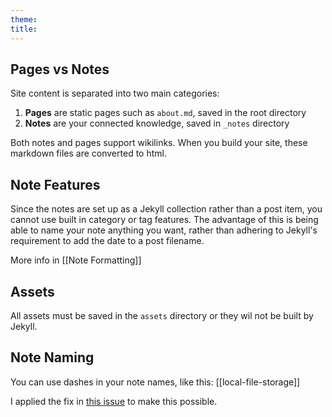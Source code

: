 ```yaml
---
theme: 
title: 
---
```


## Pages vs Notes
Site content is separated into two main categories:
1. **Pages** are static pages such as `about.md`, saved in the root directory
2. **Notes** are your connected knowledge, saved in `_notes` directory

Both notes and pages support wikilinks. When you build your site, these markdown files are converted to html.

## Note Features
Since the notes are set up as a Jekyll collection rather than a post item, you cannot use built in category or tag features. The advantage of this is being able to name your note anything you want, rather than adhering to Jekyll's requirement to add the date to a post filename.

More info in [[Note Formatting]]

## Assets
All assets must be saved in the `assets` directory or they wil not be built by Jekyll.

## Note Naming
You can use dashes in your note names, like this: [[local-file-storage]]

I applied the fix in [this issue](https://github.com/maximevaillancourt/digital-garden-jekyll-template/issues/47) to make this possible.